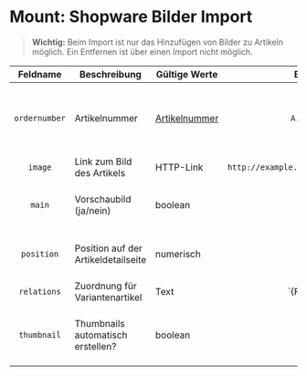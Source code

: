 

# Mount: Shopware Bilder Import


>**Wichtig:** Beim Import ist nur das Hinzufügen von Bilder zu Artikeln möglich. Ein Entfernen ist über einen Import nicht möglich.


| Feldname     | Beschreibung    | Gültige Werte  | Beispiel  | Besonderheiten |
| :---: | --- | --- | :---: | --- |
| `ordernumber` | Artikelnummer | [Artikelnummer](http://community.shopware.com/Artikelnummern-in-Shopware_detail_642.html) | `A.123-456` | Zur Identifizierung des Artikels, Artikelnummer vom Hauptartikel |
| `image` | Link zum Bild des Artikels | HTTP-Link | `http://example.com/pfad/zum/bild.jpg` | |
| `main` | Vorschaubild (ja/nein) | boolean | `0` | 0 = ist nicht Vorschaubild  , 1 = ist Vorschaubild |
| `position` | Position auf der Artikeldetailseite | numerisch | `2` | Bild mit kleinsten Wert steht an erster Stelle |
| `relations` | Zuordnung für Variantenartikel | Text | `{Farbe:Rot|Größe:XL}` | Angabe immer in Form von {Gruppe:Option} |
| `thumbnail` | Thumbnails automatisch erstellen? | boolean | `1` | 0 = nein (Thumbnails müssen später manuell erstellt werden), 1 = ja |